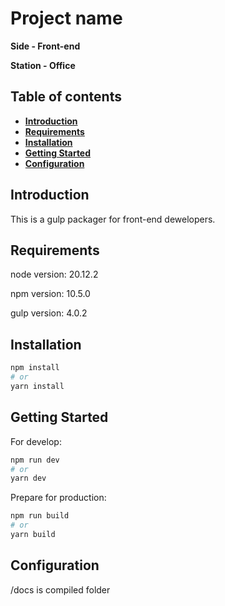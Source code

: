 # Project name

**Side - Front-end**

**Station - Office**

## Table of contents

-   **[Introduction](#introduction)**
-   **[Requirements](#requirements)**
-   **[Installation](#installation)**
-   **[Getting Started](#getting-started)**
-   **[Configuration](#configuration)**

<h2 id="introduction">Introduction</h2>

This is a gulp packager for front-end dewelopers.

<h2 id="requirements">Requirements</h2>

node version: 20.12.2

npm version: 10.5.0

gulp version: 4.0.2

<h2 id="installation">Installation</h2>

```bash
npm install
# or
yarn install
```

<h2 id="getting-started">Getting Started</h2>

For develop:

```bash
npm run dev
# or
yarn dev
```

Prepare for production:

```bash
npm run build
# or
yarn build
```

<h2 id="configuration">Configuration</h2>

/docs is compiled folder
